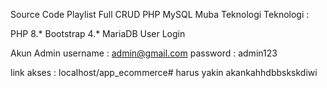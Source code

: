 Source Code Playlist Full CRUD PHP MySQL Muba Teknologi
Teknologi :

PHP 8.*
Bootstrap 4.*
MariaDB
User Login

Akun Admin
username : admin@gmail.com
password : admin123

link akses : localhost/app_ecommerce#
harus yakin
akankahhdbbskskdiwi